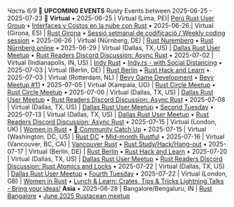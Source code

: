 *Часть 6/9*
📰 **UPCOMING EVENTS**
Rusty Events between 2025\-06\-25 \- 2025\-07\-23 🦀
**Virtual**
• 2025\-06\-25 \| Virtual \(Lima, PE\)\| [Perú Rust User Group](https://www.meetup.com/peru-rust-user-group/)
  • [Interfaces y Costos en la nube con Rust](https://www.meetup.com/peru-rust-user-group/events/308543965/)
• 2025\-06\-26 \| Virtual \(Girona, ES\) \| [Rust Girona](https://lu.ma/rust-girona)
  • [Sessió setmanal de codificació / Weekly coding session](https://lu.ma/cgamfls6)
• 2025\-06\-26 \| Virtual \(Nürnberg, DE\) \| [Rust Nuremberg](https://www.meetup.com/rust-noris)
  • [Rust Nürnberg online](https://www.meetup.com/rust-noris/events/304567869)
• 2025\-06\-29 \| Virtual \(Dallas, TX, US\) \| [Dallas Rust User Meetup](https://www.meetup.com/dallasrust)
  • [Rust Readers Discord Discussion: Async Rust](https://www.meetup.com/dallasrust/events/kvqfrtyhcjbmc)
• 2025\-07\-02 \| Virtual \(Indianapolis, IN, US\) \| [Indy Rust](https://www.meetup.com/indyrs)
  • [Indy\.rs \- with Social Distancing](https://www.meetup.com/indyrs/events/302031667)
• 2025\-07\-03 \| Virtual \(Berlin, DE\) \| [Rust Berlin](https://www.meetup.com/rust-berlin/events/)
  • [Rust Hack and Learn](https://www.meetup.com/rust-berlin/events/300820304)
• 2025\-07\-03 \| Virtual \(Rotterdam, NL\) \| [Bevy Game Development](https://www.meetup.com/bevy-game-development/events/)
  • [Bevy Meetup \#11](https://www.meetup.com/bevy-game-development/events/308463394)
• 2025\-07\-05 \| Virtual \(Kampala, UG\) \| [Rust Circle Meetup](https://www.eventbrite.com/o/rust-circle-kampala-65249289033)
  • [Rust Circle Meetup](https://www.eventbrite.com/e/rust-circle-meetup-tickets-628763176587)
• 2025\-07\-06 \| Virtual \(Dallas, TX, US\) \| [Dallas Rust User Meetup](https://www.meetup.com/dallasrust/events/)
  • [Rust Readers Discord Discussion: Async Rust](https://www.meetup.com/dallasrust/events/308298511)
• 2025\-07\-08 \| Virtual \(Dallas, TX, US\) \| [Dallas Rust User Meetup](https://www.meetup.com/dallasrust/events/)
  • [Second Tuesday](https://www.meetup.com/dallasrust/events/305361452)
• 2025\-07\-13 \| Virtual \(Dallas, TX, US\) \| [Dallas Rust User Meetup](https://www.meetup.com/dallasrust/events/)
  • [Rust Readers Discord Discussion: Async Rust](https://www.meetup.com/dallasrust/events/308298512)
• 2025\-07\-15 \| Virtual \(London, UK\) \| [Women in Rust](https://www.meetup.com/women-in-rust/events/)
  • [👋 Community Catch Up](https://www.meetup.com/women-in-rust/events/307560349)
• 2025\-07\-15 \| Virtual \(Washington, DC, US\) \| [Rust DC](https://www.meetup.com/rustdc/events/)
  • [Mid\-month Rustful](https://www.meetup.com/rustdc/events/306757755)
• 2025\-07\-16 \| Virtual \(Vancouver, BC, CA\) \| [Vancouver Rust](https://www.meetup.com/vancouver-rust/events/)
  • [Rust Study/Hack/Hang\-out](https://www.meetup.com/vancouver-rust/events/307731031)
• 2025\-07\-17 \| Virtual \(Berlin, DE\) \| [Rust Berlin](https://www.meetup.com/rust-berlin/events/)
  • [Rust Hack and Learn](https://www.meetup.com/rust-berlin/events/300820305)
• 2025\-07\-20 \| Virtual \(Dallas, TX, US\) \| [Dallas Rust User Meetup](https://www.meetup.com/dallasrust/events/)
  • [Rust Readers Discord Discussion: Rust Atomics and Locks](https://www.meetup.com/dallasrust/events/308383001)
• 2025\-07\-22 \| Virtual \(Dallas, TX, US\) \| [Dallas Rust User Meetup](https://www.meetup.com/dallasrust/events/)
  • [Fourth Tuesday](https://www.meetup.com/dallasrust/events/tgctrtyhckbdc)
• 2025\-07\-22 \| Virtual \(London, GB\) \| [Women in Rust](https://www.meetup.com/women-in-rust/events/)
  • [Lunch & Learn: Crates, Tips & Tricks Lightning Talks \- Bring your ideas\!](https://www.meetup.com/women-in-rust/events/307560304)
**Asia**
• 2025\-06\-28 \| Bangalore/Bengaluru, IN \| [Rust Bangalore](https://hasgeek.com/rustbangalore)
  • [June 2025 Rustacean meetup](https://hasgeek.com/rustbangalore/june-2025-rustacean-meetup/)
